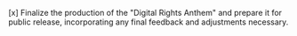 [x] Finalize the production of the "Digital Rights Anthem" and prepare it for public release, incorporating any final feedback and adjustments necessary.
